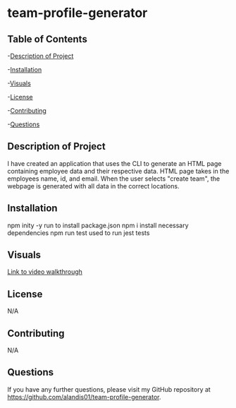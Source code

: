 # team-profile-generator

## Table of Contents
-[Description of Project](#description-of-project)

-[Installation](#installation)

-[Visuals](#visuals)

-[License](#license)

-[Contributing](#contributing)

-[Questions](#questions)

## Description of Project
I have created an application that uses the CLI to generate an HTML page containing employee data and their respective data. HTML page takes in the employees name, id, and email. When the user selects "create team", the webpage is generated with all data in the correct locations. 

## Installation 
npm inity -y run to install package.json
npm i install necessary dependencies 
npm run test used to run jest tests 

## Visuals 
[Link to video walkthrough]()

## License 
N/A

## Contributing 
N/A

## Questions 
If you have any further questions, please visit my GitHub repository at https://github.com/alandis01/team-profile-generator. 